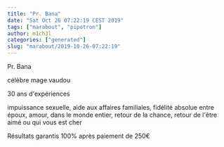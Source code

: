```yaml
---
title: "Pr. Bana"
date: "Sat Oct 26 07:22:19 CEST 2019"
tags: ["marabout", "pipotron"]
author: m1ch3l
categories: ["generated"]
slug: "marabout/2019-10-26-07:22:19"
---
```


Pr. Bana

célèbre mage vaudou

30 ans d'expériences

impuissance sexuelle, aide aux affaires familiales, fidélité absolue entre époux, amour, dans le monde entier, retour de la chance, retour de l'être aimé ou qui vous est cher

Résultats garantis 100% après paiement de 250€
